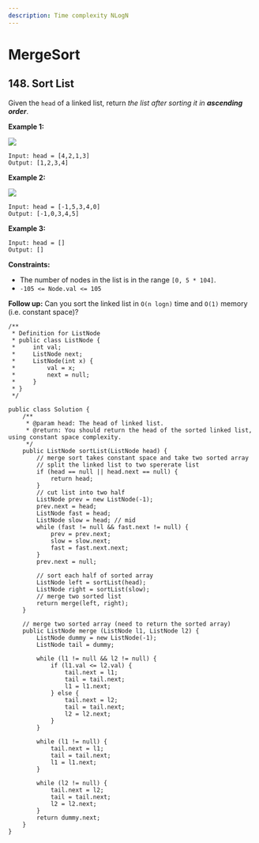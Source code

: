 ```yaml
---
description: Time complexity NLogN
---
```


# MergeSort

## 148. Sort List

Given the `head` of a linked list, return _the list after sorting it in **ascending order**_.

&#x20;

**Example 1:**

![](https://assets.leetcode.com/uploads/2020/09/14/sort\_list\_1.jpg)

```
Input: head = [4,2,1,3]
Output: [1,2,3,4]
```

**Example 2:**

![](https://assets.leetcode.com/uploads/2020/09/14/sort\_list\_2.jpg)

```
Input: head = [-1,5,3,4,0]
Output: [-1,0,3,4,5]
```

**Example 3:**

```
Input: head = []
Output: []
```

&#x20;

**Constraints:**

* The number of nodes in the list is in the range `[0, 5 * 104]`.
* `-105 <= Node.val <= 105`

&#x20;

**Follow up:** Can you sort the linked list in `O(n logn)` time and `O(1)` memory (i.e. constant space)?

```
/**
 * Definition for ListNode
 * public class ListNode {
 *     int val;
 *     ListNode next;
 *     ListNode(int x) {
 *         val = x;
 *         next = null;
 *     }
 * }
 */

public class Solution {
    /**
     * @param head: The head of linked list.
     * @return: You should return the head of the sorted linked list, using constant space complexity.
     */
    public ListNode sortList(ListNode head) {
        // merge sort takes constant space and take two sorted array
        // split the linked list to two spererate list
        if (head == null || head.next == null) {
            return head;
        }
        // cut list into two half
        ListNode prev = new ListNode(-1);
        prev.next = head;
        ListNode fast = head;
        ListNode slow = head; // mid
        while (fast != null && fast.next != null) {
            prev = prev.next;
            slow = slow.next;
            fast = fast.next.next;
        }
        prev.next = null;

        // sort each half of sorted array
        ListNode left = sortList(head);
        ListNode right = sortList(slow);
        // merge two sorted list
        return merge(left, right);
    }
    
    // merge two sorted array (need to return the sorted array)
    public ListNode merge (ListNode l1, ListNode l2) {
        ListNode dummy = new ListNode(-1);
        ListNode tail = dummy;

        while (l1 != null && l2 != null) {
            if (l1.val <= l2.val) {
                tail.next = l1;
                tail = tail.next;
                l1 = l1.next;
            } else {
                tail.next = l2;
                tail = tail.next;
                l2 = l2.next;
            }
        }

        while (l1 != null) {
            tail.next = l1;
            tail = tail.next;
            l1 = l1.next;
        }

        while (l2 != null) {
            tail.next = l2;
            tail = tail.next;
            l2 = l2.next;
        }
        return dummy.next;
    }
}
```
